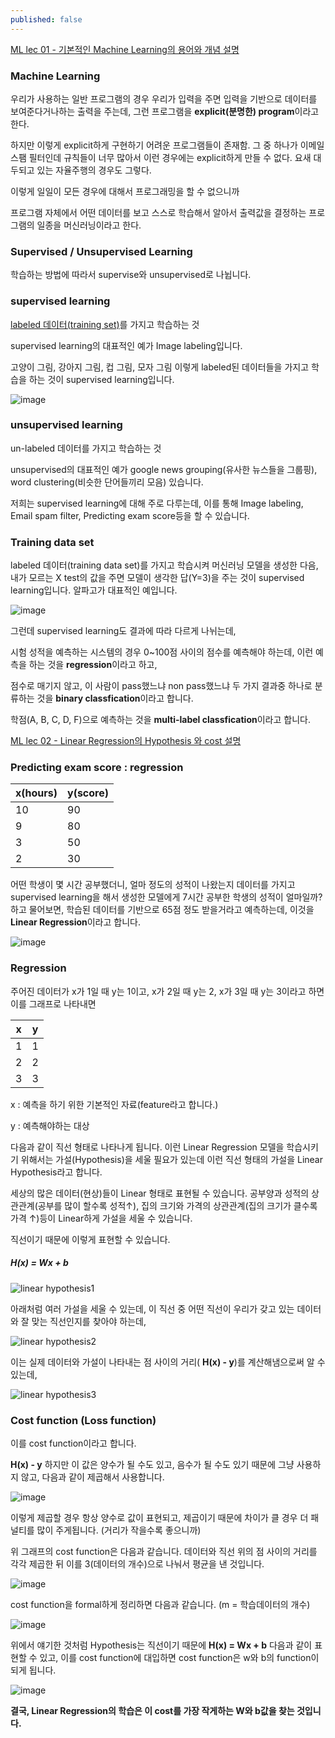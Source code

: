 ```yaml
---
published: false
---
```


[ML lec  01 - 기본적인 Machine Learning의 용어와 개념 설명](https://youtu.be/qPMeuL2LIqY)

### Machine Learning

우리가 사용하는 일반 프로그램의 경우 우리가 입력을 주면 입력을 기반으로 데이터를 보여준다거나하는 출력을 주는데, 그런 프로그램을 **explicit(분명한) program**이라고 한다.

하지만 이렇게 explicit하게 구현하기 어려운 프로그램들이 존재함.  그 중 하나가 이메일 스팸 필터인데 규칙들이 너무 많아서 이런 경우에는 explicit하게 만들 수 없다. 요새 대두되고 있는 자율주행의 경우도 그렇다.

이렇게 일일이 모든 경우에 대해서 프로그래밍을 할 수 없으니까

프로그램 자체에서 어떤 데이터를 보고  스스로 학습해서 알아서 출력값을 결정하는 프로그램의 일종을 머신러닝이라고 한다.



### Supervised / Unsupervised Learning

학습하는 방법에 따라서 supervise와 unsupervised로 나뉩니다.



### supervised learning

<u>labeled 데이터(training set)</u>를 가지고 학습하는 것

supervised learning의 대표적인 예가 Image labeling입니다.

고양이 그림, 강아지 그림, 컵 그림, 모자 그림 이렇게 labeled된 데이터들을 가지고 학습을 하는 것이 supervised learning입니다.

![image](https://user-images.githubusercontent.com/76269316/117240987-01cfdc80-ae6d-11eb-86c3-60d014d36e8e.png)



### unsupervised learning

un-labeled 데이터를 가지고 학습하는 것

unsupervised의 대표적인 예가 google news grouping(유사한 뉴스들을 그룹핑), word clustering(비슷한 단어들끼리 모음) 있습니다.



저희는 supervised learning에 대해 주로 다루는데, 이를 통해 Image labeling, Email spam filter, Predicting exam score등을 할 수 있습니다.



### Training data set

labeled 데이터(training data set)를 가지고 학습시켜 머신러닝 모델을 생성한 다음, 내가 모르는 X test의 값을 주면 모델이 생각한 답(Y=3)을 주는 것이 supervised learning입니다. 알파고가 대표적인 예입니다.

![image](https://user-images.githubusercontent.com/76269316/117242728-c59e7b00-ae70-11eb-8367-625e1272356f.png)



그런데 supervised learning도 결과에 따라 다르게 나뉘는데,

시험 성적을 예측하는 시스템의 경우 0~100점 사이의 점수를 예측해야 하는데, 이런 예측을 하는 것을 **regression**이라고 하고,

점수로 매기지 않고, 이 사람이 pass했느냐 non pass했느냐 두 가지 결과중 하나로 분류하는 것을 **binary classfication**이라고 합니다.

학점(A, B, C, D, F)으로 예측하는 것을 **multi-label classfication**이라고 합니다.



[ML lec 02 - Linear Regression의 Hypothesis 와 cost 설명](https://youtu.be/Hax03rCn3UI)

### Predicting exam score : regression

| x(hours) | y(score) |
| -------- | -------- |
| 10       | 90       |
| 9        | 80       |
| 3        | 50       |
| 2        | 30       |

어떤 학생이 몇 시간 공부했더니, 얼마 정도의 성적이 나왔는지 데이터를 가지고 supervised learning을 해서 생성한 모델에게 7시간 공부한 학생의 성적이 얼마일까? 하고 물어보면, 학습된 데이터를 기반으로 65점 정도 받을거라고 예측하는데, 이것을 **Linear Regression**이라고 합니다.

![image](https://user-images.githubusercontent.com/76269316/117244486-0b107780-ae74-11eb-985b-0cf0c6b4a8e4.png)

### Regression

주어진 데이터가 x가 1일 때 y는 1이고, x가 2일 때 y는 2, x가 3일 때 y는 3이라고 하면 이를 그래프로 나타내면

| x    | y    |
| ---- | ---- |
| 1    | 1    |
| 2    | 2    |
| 3    | 3    |

x : 예측을 하기 위한 기본적인 자료(feature라고 합니다.)

y : 예측해야하는 대상



다음과 같이 직선 형태로 나타나게 됩니다. 이런 Linear Regression 모델을 학습시키기 위해서는 가설(Hypothesis)을 세울 필요가 있는데 이런 직선 형태의 가설을 Linear Hypothesis라고 합니다.

세상의 많은 데이터(현상)들이 Linear 형태로 표현될 수 있습니다. 공부양과 성적의 상관관계(공부를 많이 할수록 성적↑), 집의 크기와 가격의 상관관계(집의 크기가 클수록 가격 ↑)등이  Linear하게 가설을 세울 수 있습니다.

직선이기 때문에 이렇게 표현할 수 있습니다. 

##### **H(x) = Wx + b**

![linear hypothesis1](https://user-images.githubusercontent.com/76269316/117245919-a3a7f700-ae76-11eb-9e17-c98cbc50ff27.png)



아래처럼 여러 가설을 세울 수 있는데, 이 직선 중 어떤 직선이 우리가 갖고 있는 데이터와 잘 맞는 직선인지를 찾아야 하는데, 

![linear hypothesis2](https://user-images.githubusercontent.com/76269316/117245942-ac98c880-ae76-11eb-89c5-be6f960ffb7d.png)



이는 실제 데이터와  가설이 나타내는 점 사이의 거리( **H(x) - y**)를 계산해냄으로써 알 수 있는데,

![linear hypothesis3](https://user-images.githubusercontent.com/76269316/117246376-7e67b880-ae77-11eb-877d-f85cb04eaed8.png)



### Cost function (Loss function)

이를 cost function이라고 합니다.

 **H(x) - y** 하지만 이 값은 양수가 될 수도 있고, 음수가 될 수도 있기 때문에 그냥 사용하지 않고, 다음과 같이 제곱해서 사용합니다.

![image](https://user-images.githubusercontent.com/76269316/117246677-0221a500-ae78-11eb-9429-d831c2c5b85c.png)

이렇게 제곱할 경우 항상 양수로 값이 표현되고, 제곱이기 때문에 차이가 클 경우 더  패널티를 많이 주게됩니다. (거리가 작을수록 좋으니까)



위 그래프의 cost function은 다음과 같습니다. 데이터와 직선 위의 점 사이의 거리를 각각 제곱한 뒤 이를 3(데이터의 개수)으로 나눠서 평균을 낸 것입니다.

![image](https://user-images.githubusercontent.com/76269316/117246793-34cb9d80-ae78-11eb-9328-bb7ecb52a636.png)

cost function을 formal하게 정리하면 다음과 같습니다. (m = 학습데이터의 개수)

![image](https://user-images.githubusercontent.com/76269316/117246916-5fb5f180-ae78-11eb-94e1-b8771c024541.png)

위에서 얘기한 것처럼 Hypothesis는 직선이기 때문에 **H(x) = Wx + b** 다음과 같이 표현할 수 있고, 이를 cost function에 대입하면 cost function은 w와 b의 function이 되게 됩니다.

![image](https://user-images.githubusercontent.com/76269316/117247052-9429ad80-ae78-11eb-8d47-b95b95677d7a.png)

**결국, Linear Regression의 학습은 이 cost를 가장 작게하는 W와 b값을 찾는 것입니다.**
